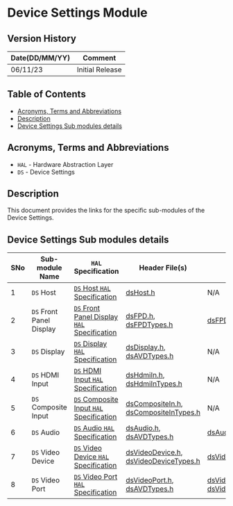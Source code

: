 # Device Settings Module

## Version History

| Date(DD/MM/YY) | Comment |
| --- | --- |
| 06/11/23 | Initial Release |

## Table of Contents

- [Acronyms, Terms and Abbreviations](#acronyms-terms-and-abbreviations)
- [Description](#description)
- [Device Settings Sub modules details](#device-settings-sub-modules-details)

## Acronyms, Terms and Abbreviations

- `HAL` \- Hardware Abstraction Layer
- `DS` \- Device Settings

## Description

This document provides the links for the specific sub-modules of the Device Settings.

## Device Settings Sub modules details

|SNo|Sub-module Name|`HAL` Specification|Header File(s)|Settings Template File |
|---|--------------|-----------|-----------------|---------------------|
|1|`DS` Host|[`DS` Host `HAL` Specification](./docs/pages/ds-host_halSpec.md)|[dsHost.h](./include/dsHost.h)|N/A|
|2|`DS` Front Panel Display|[`DS` Front Panel Display `HAL` Specification](./docs/pages/ds-front-panel-display_halSpec.md)|[dsFPD.h](./include/dsFPD.h), [dsFPDTypes.h](./include/dsFPDTypes.h) |[dsFPDSettings_template.h](./docs/pages/dsFPDSettings_template.h)|
|3|`DS` Display|[`DS` Display `HAL` Specification](./docs/pages/ds-display_halSpec.md)|[dsDisplay.h](./include/dsDisplay.h), [dsAVDTypes.h](./include/dsAVDTypes.h) |N/A|
|4|`DS` HDMI Input|[`DS` HDMI Input `HAL` Specification](./docs/pages/ds-hdmi-in_halSpec.md)|[dsHdmiIn.h](./include/dsHdmiIn.h), [dsHdmiInTypes.h](./include/dsHdmiInTypes.h) |N/A|
|5|`DS` Composite Input|[`DS` Composite Input `HAL` Specification](./docs/pages/ds-composite-in_halSpec.md)|[dsCompositeIn.h](./include/dsCompositeIn.h), [dsCompositeInTypes.h](./include/dsCompositeInTypes.h) |N/A|
|6|`DS` Audio|[`DS` Audio `HAL` Specification](./docs/pages/ds-audio_halSpec.md)|[dsAudio.h](./include/dsAudio.h), [dsAVDTypes.h](./include/dsAVDTypes.h) |[dsAudioSettings_template.h](docs/pages/dsAudioSettings_template.h)|
|7|`DS` Video Device|[`DS` Video Device `HAL` Specification](./docs/pages/ds-video-device_halSpec.md)|[dsVideoDevice.h](./include/dsVideoDevice.h), [dsVideoDeviceTypes.h](./include/dsVideoDeviceTypes.h)|[dsVideoDeviceSettings_template.h](docs/pages/dsVideoDeviceSettings_template.h)
|8|`DS` Video Port|[`DS` Video Port `HAL` Specification](./docs/pages/ds-video-port_halSpec.md)|[dsVideoPort.h](./include/dsVideoPort.h), [dsAVDTypes.h](./include/dsAVDTypes.h)|[dsVideoPortSettings_template.h](docs/pages/dsVideoPortSettings_template.h), [dsVideoResolutionSettings_template.h](docs/pages/dsVideoResolutionSettings_template.h)
